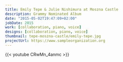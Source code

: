 ```yaml
---
title: Emily Tepe & Julie Nishimura at Moszna Castle
description: Grammy Nominated Album
date: "2015-05-02T19:47:09+02:00"
jobDate: 2015
work: [collaboration, piano, voice]
designs: [collaboration, piano, voice]
thumbnail: tepe-moszna-castle/emily-tepe.jpg
projectUrl: https://www.sampleorganization.org
---
```


{{< youtube CRwMn_4anmc >}}

<br>
